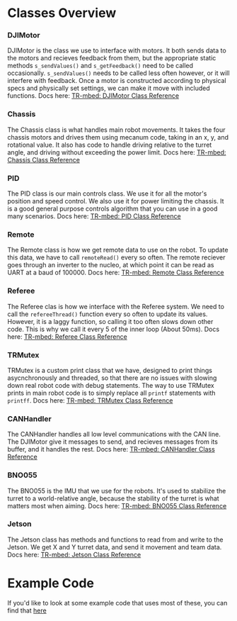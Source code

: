 # Classes Overview

### DJIMotor

DJIMotor is the class we use to interface with motors. It both sends data to the motors and recieves feedback from them, but the appropriate static methods `s_sendValues()` and `s_getFeedback()` need to be called occasionally. `s_sendValues()` needs to be called less often however, or it will interfere with feedback. Once a motor is constructed according to physical specs and physically set settings, we can make it move with included functions. Docs here: [TR-mbed: DJIMotor Class Reference](https://triton-robotics.github.io/TR-mbed/classDJIMotor.html)

### Chassis

The Chassis class is what handles main robot movements. It takes the four chassis motors and drives them using mecanum code, taking in an x, y, and rotational value. It also has code to handle driving relative to the turret angle, and driving without exceeding the power limit. Docs here: [TR-mbed: Chassis Class Reference](https://triton-robotics.github.io/TR-mbed/classChassis.html)

### PID

The PID class is our main controls class. We use it for all the motor's position and speed control. We also use it for power limiting the chassis. It is a good general purpose controls algorithm that you can use in a good many scenarios. Docs here: [TR-mbed: PID Class Reference](https://triton-robotics.github.io/TR-mbed/classPID.html)

### Remote

The Remote class is how we get remote data to use on the robot. To update this data, we have to call `remoteRead()` every so often. The remote reciever goes through an inverter to the nucleo, at which point it can be read as UART at a baud of 100000. Docs here: [TR-mbed: Remote Class Reference](https://triton-robotics.github.io/TR-mbed/classRemote.html)

### Referee

The Referee clas is how we interface with the Referee system. We need to call the `refereeThread()` function every so often to update its values. However, it is a laggy function, so calling it too often slows down other code. This is why we call it every 5 of the inner loop (About 50ms). Docs here: [TR-mbed: Referee Class Reference](https://triton-robotics.github.io/TR-mbed/classReferee.html)

### TRMutex

TRMutex is a custom print class that we have, designed to print things asycnchronously and threaded, so that there are no issues with slowing down real robot code with debug statements. The way to use TRMutex prints in main robot code is to simply replace all `printf` statements with `printff`.  Docs here: [TR-mbed: TRMutex Class Reference](https://triton-robotics.github.io/TR-mbed/classTRMutex.html)

### CANHandler

The CANHandler handles all low level communications with the CAN line. The DJIMotor give it messages to send, and recieves messages from its buffer, and it handles the rest. Docs here: [TR-mbed: CANHandler Class Reference](https://triton-robotics.github.io/TR-mbed/classCANHandler.html)

### BNO055

The BNO055 is the IMU that we use for the robots. It's used to stabilize the turret to a world-relative angle, because the stability of the turret is what matters most when aiming. Docs here: [TR-mbed: BNO055 Class Reference](https://triton-robotics.github.io/TR-mbed/classBNO055.html)

### Jetson

The Jetson class has methods and functions to read from and write to the Jetson. We get X and Y turret data, and send it movement and team data. Docs here: [TR-mbed: Jetson Class Reference](https://triton-robotics.github.io/TR-mbed/classJetson.html)

# Example Code

If you'd like to look at some example code that uses most of these, you can find that [here](baseCodeExample.md)

